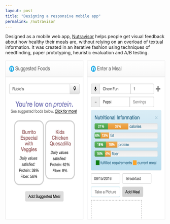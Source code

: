```yaml
---
layout: post
title: "Designing a responsive mobile app"
permalink: /nutravisor
---
```


<!-- elaborate -->
Designed as a mobile web app, <a href="nutravisor.kandarp.xyz/" class="catalogue-item">Nutravisor</a> helps people get visual feedback about how healthy their meals are, without relying on an overload of textual information. It was created in an iterative fashion using techniques of needfinding, paper prototyping, heuristic evaluation and A/B testing.<br/><br/><img src="/assets/applied/combined.png" height="500" />
<!-- *home page* -->
